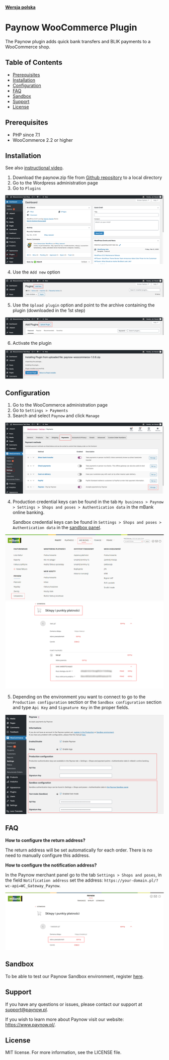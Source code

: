 [**Wersja polska**][ext0]

# Paynow WooCommerce Plugin

The Paynow plugin adds quick bank transfers and BLIK payments to a WooCommerce shop.

## Table of Contents

- [Prerequisites](#prerequisites)
- [Installation](#installation)
- [Configuration](#configuration)
- [FAQ](#FAQ)
- [Sandbox](#sandbox)
- [Support](#support)
- [License](#license)

## Prerequisites

- PHP since 7.1
- WooCommerce 2.2 or higher

## Installation

See also [instructional video][ext12].

1. Download the paynow.zip file from [Github repository][ext1] to a local directory
2. Go to the Wordpress administration page
3. Go to `Plugins`

![Installation step 3][ext3]

4. Use the `Add new` option

![Installation step 4][ext4]

5. Use the `Upload plugin` option and point to the archive containing the plugin (downloaded in the 1st step)

![Installation step 5][ext5]

6. Activate the plugin

![Installation step 6][ext6]

## Configuration

1. Go to the WooCommerce administration page
2. Go to `Settings > Payments`
3. Search and select `Paynow` and click `Manage`

![Configuration step 3][ext7]

4. Production credential keys can be found in the tab `My business > Paynow > Settings > Shops and poses > Authentication data` in the mBank online banking.

   Sandbox credential keys can be found in `Settings > Shops and poses > Authentication data` in the [sandbox panel][ext11].

![Configuration step 4a][ext8]
![Configuration step 4b][ext13]

5. Depending on the environment you want to connect to go to the `Production configuration` section or the `Sandbox configuration` section and type `Api Key` and `Signature Key` in the proper fields.

![Configuration step 5][ext9]

## FAQ

**How to configure the return address?**

The return address will be set automatically for each order. There is no need to manually configure this address.

**How to configure the notification address?**

In the Paynow merchant panel go to the tab `Settings > Shops and poses`, in the field `Notification address` set the address: `https://your-domain.pl/?wc-api=WC_Gateway_Paynow`.

![Configuration of the notifiction address][ext10]

## Sandbox

To be able to test our Paynow Sandbox environment, register [here][ext2].

## Support

If you have any questions or issues, please contact our support at support@paynow.pl.

If you wish to learn more about Paynow visit our website: https://www.paynow.pl/.

## License

MIT license. For more information, see the LICENSE file.

[ext0]: README.md
[ext1]: https://github.com/pay-now/paynow-woocommerce/releases/latest
[ext2]: https://panel.sandbox.paynow.pl/auth/register
[ext3]: instruction/step1_EN.png
[ext4]: instruction/step2_EN.png
[ext5]: instruction/step3_EN.png
[ext6]: instruction/step4_EN.png
[ext7]: instruction/step5_EN.png
[ext8]: instruction/step6a.png
[ext9]: instruction/step7_EN.png
[ext10]: instruction/step8.png
[ext11]: https://panel.sandbox.paynow.pl/merchant/payments
[ext12]: https://paynow.wistia.com/medias/g62mlym13x
[ext13]: instruction/step6b.png
